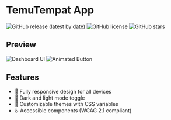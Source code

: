 # TemuTempat App

![GitHub release (latest by date)](https://img.shields.io/github/v/release/udinburgh/TemuTempat)
![GitHub license](https://img.shields.io/github/license/udinburgh/TemuTempat)
![GitHub stars](https://img.shields.io/github/stars/udinburgh/TemuTempat?style=social)

## Preview

![Dashboard UI](https://raw.githubusercontent.com/your-username/your-repo/main/screenshots/dashboard.png)
![Animated Button](https://raw.githubusercontent.com/your-username/your-repo/main/screenshots/button-animation.gif)

## Features
- 📱 Fully responsive design for all devices
- 🌙 Dark and light mode toggle
- 🎨 Customizable themes with CSS variables
- ♿ Accessible components (WCAG 2.1 compliant)

